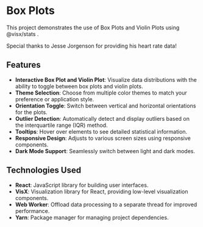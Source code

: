 # Box Plots

This project demonstrates the use of Box Plots and Violin Plots using @visx/stats
.

Special thanks to Jesse Jorgenson for providing his heart rate data!


## Features

- **Interactive Box Plot and Violin Plot**: Visualize data distributions with the ability to toggle between box plots and violin plots.
- **Theme Selection**: Choose from multiple color themes to match your preference or application style.
- **Orientation Toggle**: Switch between vertical and horizontal orientations for the plots.
- **Outlier Detection**: Automatically detect and display outliers based on the interquartile range (IQR) method.
- **Tooltips**: Hover over elements to see detailed statistical information.
- **Responsive Design**: Adjusts to various screen sizes using responsive components.
- **Dark Mode Support**: Seamlessly switch between light and dark modes.

## Technologies Used

- **React**: JavaScript library for building user interfaces.
- **VisX**: Visualization library for React, providing low-level visualization components.
- **Web Worker**: Offload data processing to a separate thread for improved performance.
- **Yarn**: Package manager for managing project dependencies.
